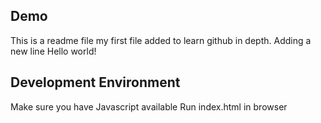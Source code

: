 ## Demo
This is a readme file my first file added to learn github in depth.
Adding a new line
Hello world!
## Development Environment

Make sure you have Javascript available 
Run index.html in browser
